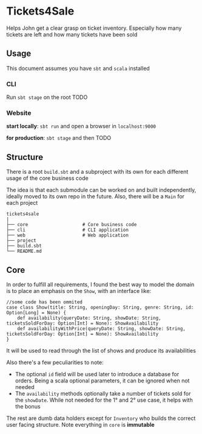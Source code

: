 # Tickets4Sale

Helps John get a clear grasp on ticket inventory. Especially how many tickets are left and how many tickets have been sold

## Usage

This document assumes you have `sbt` and `scala` installed

### CLI

Run `sbt stage` on the root TODO

### Website

**start locally**: `sbt run` and open a browser in `localhost:9000`

**for production**: `sbt stage` and then TODO


## Structure

There is a root `build.sbt` and a subproject with its own for each different usage of the core business code

The idea is that each submodule can be worked on and built independently, ideally moved to its own repo in the future. Also, there will be a `Main` for each project

    tickets4sale
    |
    ├── core                    # Core business code
    ├── cli                     # CLI application
    ├── web                     # Web application
    ├── project
    ├── build.sbt
    └── README.md

## Core

In order to fulfill all requirements, I found the best way to model the domain is to place an emphasis on the `Show`, with an interface like:

````
//some code has been ommited
case class Show(title: String, openingDay: String, genre: String, id: Option[Long] = None) {
    def availability(queryDate: String, showDate: String, ticketsSoldForDay: Option[Int] = None): ShowAvailability
    def availabilityWithPrice(queryDate: String, showDate: String, ticketsSoldForDay: Option[Int] = None): ShowAvailability
}
````

It will be used to read through the list of shows and produce its availabilities

Also there's a few peculiarities to note:
 * The optional `id` field will be used later to introduce a database for orders. Being a scala optional parameters, it can be ignored when not needed
 * The `availability` methods optionally take a number of tickets sold for the `showDate`. While not needed for the 1° and 2° use case, it helps with the bonus

The rest are dumb data holders except for `Inventory` who builds the correct user facing structure. Note everything in `core` is **immutable** 


